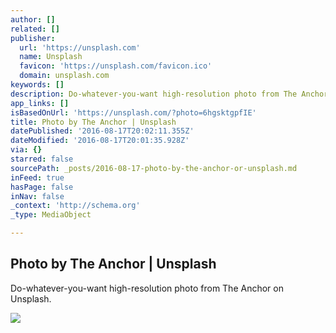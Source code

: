 ```yaml
---
author: []
related: []
publisher:
  url: 'https://unsplash.com'
  name: Unsplash
  favicon: 'https://unsplash.com/favicon.ico'
  domain: unsplash.com
keywords: []
description: Do-whatever-you-want high-resolution photo from The Anchor on Unsplash.
app_links: []
isBasedOnUrl: 'https://unsplash.com/?photo=6hgsktgpfIE'
title: Photo by The Anchor | Unsplash
datePublished: '2016-08-17T20:02:11.355Z'
dateModified: '2016-08-17T20:01:35.928Z'
via: {}
starred: false
sourcePath: _posts/2016-08-17-photo-by-the-anchor-or-unsplash.md
inFeed: true
hasPage: false
inNav: false
_context: 'http://schema.org'
_type: MediaObject

---
```

<article style=""><h1>Photo by The Anchor | Unsplash</h1><p>Do-whatever-you-want high-resolution photo from The Anchor on Unsplash.</p><img src="http://images.unsplash.com/photo-1438368915865-a852ef86fc42?ixlib=rb-0.3.5&amp;q=80&amp;fm=jpg&amp;crop=entropy&amp;cs=tinysrgb&amp;w=1080&amp;fit=max&amp;s=c0b36b1473210a9e1d796bab0b5663bc" /></article>
